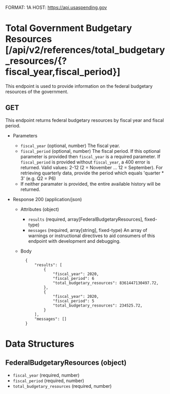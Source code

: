 FORMAT: 1A
HOST: https://api.usaspending.gov

# Total Government Budgetary Resources [/api/v2/references/total_budgetary_resources/{?fiscal_year,fiscal_period}]

This endpoint is used to provide information on the federal budgetary resources of the government.

## GET

This endpoint returns federal budgetary resources by fiscal year and fiscal period.

+ Parameters

    + `fiscal_year` (optional, number)
        The fiscal year.
    + `fiscal_period` (optional, number)
        The fiscal period. If this optional parameter is provided then `fiscal_year` is a required parameter. If `fiscal_period` is provided without `fiscal_year`, a 400 error is returned.  Valid values: 2-12 (2 = November ... 12 = September). For retrieving quarterly data, provide the period which equals 'quarter * 3' (e.g. Q2 = P6)
    + If neither paramater is provided, the entire available history will be returned.

+ Response 200 (application/json)

    + Attributes (object)
        + `results` (required, array[FederalBudgetaryResources], fixed-type)
        + `messages` (required, array[string], fixed-type)
            An array of warnings or instructional directives to aid consumers of this endpoint with development and debugging.
    + Body

            {
                "results": [
                    {
                        "fiscal_year": 2020,
                        "fiscal_period": 6
                        "total_budgetary_resources": 8361447130497.72,
                    },
                    {
                        "fiscal_year": 2020,
                        "fiscal_period": 5
                        "total_budgetary_resources": 234525.72,
                    }
                ],
                "messages": []
            }

# Data Structures

## FederalBudgetaryResources (object)
+ `fiscal_year` (required, number)
+ `fiscal_period` (required, number)
+ `total_budgetary_resources` (required, number)
